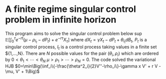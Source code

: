 # A finite regime singular control problem in infinite horizon
 
This program aims to solve the singular control problem below
$\sup\mathbb{E}\Big[\int_0^\tau e^{-rt}\big(\mu-\rho_{I_t}-dP_t\big)+e^{-r\tau}X_\tau\Big]$
where $dX_t=\gamma X_t -dP_t + \theta_{I_t}dB_t$, $P_t$ is a singular control process, $I_t$ is a control process taking values in 
a finite set $\{1,...,N\}. There are $N$ possible values for the pair $(\theta_i,\rho_i)$ which are ordered by $0<\theta_1<\cdots<\theta_N$
$\mu>\rho_1>\cdots>\rho_N=0$.
The code solved the variational HJB
$0=\min\Big(\inf_i\{-\frac{\theta^2_i}{2}V''-\rho_i\}-\gamma x V' + r V - \mu, V' + 1\Big)$
